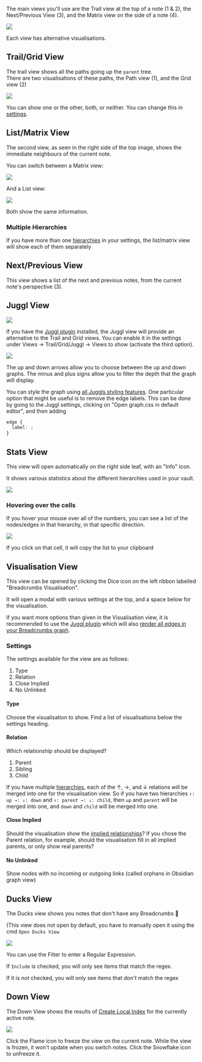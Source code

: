 The main views you'll use are the Trail view at the top of a note (1 & 2), the Next/Previous View (3), and the Matrix view on the side of a note (4).

![](https://i.imgur.com/CbBBPVk.png)

Each view has alternative visualisations.

## Trail/Grid View

The trail view shows all the paths going up the `parent` tree.  
There are two visualisations of these paths, the Path view (1), and the Grid view (2)

![](https://i.imgur.com/FbMLEys.png)

You can show one or the other, both, or neither. You can change this in [settings](../Settings.md).

## List/Matrix View

The second view, as seen in the right side of the top image, shows the immediate neighbours of the current note.

You can switch between a Matrix view:

![](https://i.imgur.com/5GGJDeK.png)

And a List view:

![](https://i.imgur.com/idEOx7n.png)

Both show the same information.

### Multiple Hierarchies

If you have more than one [hierarchies](Hierarchies.md) in your settings, the list/matrix view will show each of them separately

## Next/Previous View

This view shows a list of the next and previous notes, from the current note's perspective (3).

## Juggl View

![](https://i.imgur.com/roOYVhl.png)

If you have the [Juggl plugin](https://github.com/HEmile/juggl) installed, the Juggl view will provide an alternative to the Trail and Grid views. You can enable it in the settings under Views -> Trail/Grid/Juggl -> Views to show (activate the third option).

![](https://i.imgur.com/0Imhrgu.png)

The up and down arrows allow you to choose between the up and down graphs. The minus and plus signs allow you to filter the depth that the graph will display.

You can style the graph using [all Juggls styling features](https://juggl.io/Features/Styling/Styling).
One particular option that might be useful is to remove the edge labels. This can be done by going to the Juggl settings, clicking on "Open graph.css in default editor", and then adding

```css
edge {
  label: ;
}
```

## Stats View

This view will open automatically on the right side leaf, with an "Info" icon.

It shows various statistics about the different hierarchies used in your vault.

![](https://i.imgur.com/Nms0Eqn.png)

### Hovering over the cells

If you hover your mouse over all of the numbers, you can see a list of the nodes/edges in that hierarchy, in that specific direction.

![](https://i.imgur.com/8YHlVvj.png)

If you click on that cell, it will copy the list to your clipboard

## Visualisation View

This view can be opened by clicking the Dice icon on the left ribbon labelled "Breadcrumbs Visualisation".

It will open a modal with various settings at the top, and a space below for the visualisation.

If you want more options than given in the Visualisation view, it is recommended to use the [Juggl plugin](https://juggl.io/Juggl) which will also [render all edges in your Breadcrumbs graph](https://juggl.io/Features/Breadcrumbs+integration).

### Settings

The settings available for the view are as follows:

1. Type
2. Relation
3. Close Implied
4. No Unlinked

#### Type

Choose the visualisation to show. Find a list of visualisations below the settings heading.

#### Relation

Which relationship should be displayed?

1. Parent
2. Sibling
3. Child

If you have multiple [hierarchies](Hierarchies.md), each of the ↑, →, and ↓ relations will be merged into one for the visualisation view.
So if you have two hierarchies `↑: up →: ↓: down` and `↑: parent →: ↓: child`, then `up` and `parent` will be merged into one, and `down` and `child` will be merged into one.

#### Close Implied

Should the visualisation show the [implied relationships](Relationships.md)?
If you chose the Parent relation, for example, should the visualisation fill in all implied parents, or only show real parents?

#### No Unlinked

Show nodes with no incoming or outgoing links (called orphans in Obsidian graph view)

## Ducks View

The Ducks view shows you notes that don't have any Breadcrumbs 🦆

(This view does not open by default, you have to manually open it using the cmd `Open Ducks View`

![](https://i.imgur.com/j1xrnDA.png)

You can use the Filter to enter a Regular Expression.

If `Include` is checked, you will only see items that match the regex.

If it is _not_ checked, you will only see items that _don't_ match the regex

## Down View

The Down View shows the results of [Create Local Index](/docs/Commands/Create-Index#local-index) for the currently active note.

![](https://imgur.com/ZEJyEQ4.png)

Click the Flame icon to freeze the view on the current note. While the view is frozen, it won't update when you switch notes. Click the Snowflake icon to unfreeze it.
